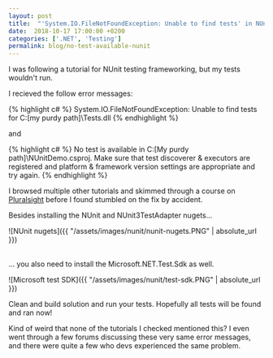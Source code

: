 ```yaml
---
layout: post
title:  "'System.IO.FileNotFoundException: Unable to find tests' in NUnit"
date:  2018-10-17 17:00:00 +0200
categories: ['.NET', 'Testing']
permalink: blog/no-test-available-nunit
---
```

I was following a tutorial for NUnit testing frameworking, but my tests wouldn't run.

I recieved the follow error messages:

{% highlight c# %}
System.IO.FileNotFoundException: 
Unable to find tests for C:\[my purdy path]\Tests.dll
{% endhighlight %}

and

{% highlight c# %}
No test is available in C:\[My purdy path]\NUnitDemo.csproj.
Make sure that test discoverer & executors are registered and
platform & framework version settings are appropriate and try again.
{% endhighlight %}

I browsed multiple other tutorials and skimmed through a course on [Pluralsight][pluralsight] before I found stumbled on
the fix by accident.

Besides installing the NUnit and NUnit3TestAdapter nugets...

![NUnit nugets]({{ "/assets/images/nunit/nunit-nugets.PNG" | absolute_url }})

<br>... you also need to install the Microsoft.NET.Test.Sdk as well.

![Microsoft test SDK]({{ "/assets/images/nunit/test-sdk.PNG" | absolute_url }})

Clean and build solution and run your tests. Hopefully all tests will be found and ran now!

Kind of weird that none of the tutorials I checked mentioned this? I even went through a few forums discussing these very same
error messages, and there were quite a few who devs experienced the same problem.


[pluralsight]: https://pluralsight.com